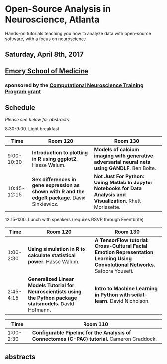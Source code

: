 # Open-Source Analysis in Neuroscience, Atlanta

Hands-on tutorials teaching you how to analyze data with open-source software, with a focus on neuroscience

## Saturday, April 8th, 2017

## [Emory School of Medicine](https://www.google.com/maps/dir/''/1648+Pierce+Dr+NE,+Atlanta,+GA+30322/@33.7938878,-84.3242572,17z/data=!3m1!4b1!4m8!4m7!1m0!1m5!1m1!1s0x88f506fa0c2fe91d:0x39cfe7f977692e9b!2m2!1d-84.3220685!2d33.7938878?hl=en)

### sponsored by the [Computational Neuroscience Training Program grant](http://compneurosci.college.emory.edu/index.html)

## Schedule

*Please see below for abstracts*

8:30-9:00. Light breakfast

Time | Room 120 | Room 130
--- | --- | ---
9:00-10:30 |  **Introduction to plotting in R using ggplot2.** Hasse Walum. | **Models of calcium imaging with generative adversarial neural nets using GANDLF.** Ben Bolte.
10:45-12:15 | **Sex differences in gene expression as shown with R and the edgeR package.** David Sinkiewicz. | **Not Just For Python: Using Matlab In Jupyter Notebooks for Data Analysis and Visualization.** Rhett Morissette.

12:15-1:00. Lunch with speakers (requires RSVP through Eventbrite)

Time | Room 120 | Room 130
--- | --- | ---
1:00-2:30 | **Using simulation in R to calculate statistical power.** Hasse Walum. | **A TensorFlow tutorial: Cross-Cultural Facial Emotion Representation Learning Using Convolutional Networks.** Safoora Yousefi.
2:45-4:15 | **Generalized Linear Models Tutorial for Neuroscientists using the Python package statsmodels.** David Hofmann. | **Intro to Machine Learning in Python with scikit-learn.** David Nicholson.


Time | Room 110
--- | ---
1:00-2:30 | **Configurable Pipeline for the Analysis of Connectomes (C-PAC) tutorial.** Cameron Craddock.

## abstracts
